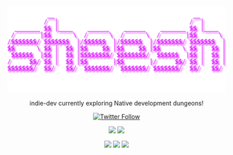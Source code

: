 ![Ashtrobuff](https://github.com/Ashtrobuff/Ashtrobuff/blob/160a6022b9ed79e2cdb00dc716d3d47ea62351fc/output-onlinetools%20(2).png)

<p align="center">
 indie-dev currently exploring Native development dungeons!
</p>

<p align="center">
  <a href="https://twitter.com/ashtrobuff" target="_blank">
  <img alt="Twitter Follow" src="https://img.shields.io/twitter/follow/ashtrobuff?style=social">
  </a>
  <br/>
</p>

 <p align="center">
    <img src="https://img.shields.io/badge/TypeScript-007ACC?style=for-the-badge&logo=typescript&logoColor=white" />
    <img src="https://img.shields.io/badge/JavaScript-F7DF1E?style=for-the-badge&logo=javascript&logoColor=black" />
</p>

<p align="center">
    <img src="https://img.shields.io/badge/React-20232A?style=for-the-badge&logo=react&logoColor=61DAFB" />
    <img src="https://img.shields.io/badge/Node.js-43853D?style=for-the-badge&logo=node.js&logoColor=white" />
    <img src="https://img.shields.io/badge/ReactNative-20232A?style=for-the-badge&logo=react&logoColor=61DAFB" />
    
</p>
